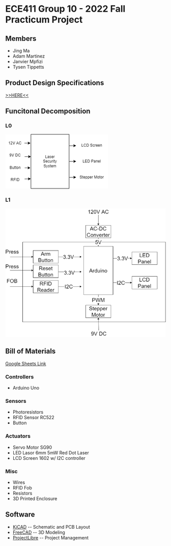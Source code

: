 # ECE411 Group 10 - 2022 Fall Practicum Project

## Members
* Jing Ma
* Adam Martinez
* Janvier Mpfizi
* Tysen Tippetts
## Product Design Specifications
[>>HERE<<](PDS/PDS.md)
## Funcitonal Decomposition
### L0
![L0](PDS/L0.png)
### L1
![L1](PDS/L1.png)
## Bill of Materials
[Google Sheets Link](https://docs.google.com/spreadsheets/d/1Y6daa6rxvxdisMLShwMxon2ES7SXVknLk-44MzFfnI0/edit?usp=sharing)
### Controllers
- Arduino Uno
### Sensors
- Photoresistors
- RFID Sensor RC522
- Button
### Actuators
- Servo Motor SG90
- LED Lasor 6mm 5mW Red Dot Laser
- LCD Screen 1602 w/ I2C controller
### Misc
- Wires
- RFID Fob
- Resistors
- 3D Printed Enclosure

## Software
- [KiCAD](https://www.kicad.org/) -- Schematic and PCB Layout
- [FreeCAD](https://www.freecadweb.org/) -- 3D Modeling
- [ProjectLibre](https://www.projectlibre.com/) -- Project Management